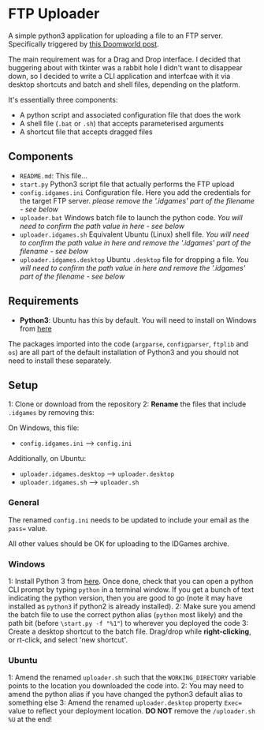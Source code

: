 # FTP Uploader

A simple python3 application for uploading a file to an FTP server. Specifically triggered by [this Doomworld post](https://www.doomworld.com/forum/topic/118982-uploading-to-idgames-a-difficult-and-discouraging-experience/).

The main requirement was for a Drag and Drop interface. I decided that buggering about with tkinter was a rabbit hole I didn't want to disappear down, so I decided to write a CLI application and interfcae with it via desktop shortcuts and batch and shell files, depending on the platform.

It's essentially three components:

 - A python script and associated configuration file that does the work
 - A shell file (`.bat` or `.sh`) that accepts parameterised arguments
 - A shortcut file that accepts dragged files

## Components
 - `README.md`: This file... 
 - `start.py` Python3 script file that actually performs the FTP upload
 - `config.idgames.ini`	Configuration file. Here you add the credentials for the target FTP server. *please remove the '.idgames' part of the filename - see below*
 - `uploader.bat` Windows batch file to launch the python code. *You will need to confirm the path value in here - see below*
 - `uploader.idgames.sh` Equivalent Ubuntu (Linux) shell file. *You will need to confirm the path value in here and remove the '.idgames' part of the filename - see below*
 - `uploader.idgames.desktop` Ubuntu `.desktop` file for dropping a file. *You will need to confirm the path value in here and remove the '.idgames' part of the filename - see below*
 
## Requirements
 - **Python3**: Ubuntu has this by default. You will need to install on Windows from [here](https://www.python.org/downloads/windows/)
 
The packages imported into the code (`argparse`, `configparser`, `ftplib` and `os`) are all part of the default installation of Python3 and you should not need to install these separately.

## Setup
1: Clone or download from the repository
2: **Rename** the files that include `.idgames` by removing this:

On Windows, this file:
 - `config.idgames.ini` --> `config.ini`

Additionally, on Ubuntu:
 - `uploader.idgames.desktop` --> `uploader.desktop`
 - `uploader.idgames.sh` --> `uploader.sh`

### General
The renamed `config.ini` needs to be updated to include your email as the `pass=` value.

All other values should be OK for uploading to the IDGames archive.

### Windows
1: Install Python 3 from [here](https://www.python.org/downloads/windows/). Once done, check that you can open a python CLI prompt by typing `python` in a terminal window. If you get a bunch of text indicating the python version, then you are good to go (note it may have installed as `python3` if python2 is already installed). 
2: Make sure you amend the batch file to use the correct python alias (`python` most likely) and the path bit (before `\start.py -f "%1"`) to wherever you deployed the code 
3: Create a desktop shortcut to the batch file. Drag/drop while **right-clicking**, or rt-click, and select 'new shortcut'.

### Ubuntu
1: Amend the renamed `uploader.sh` such that the `WORKING_DIRECTORY` variable points to the location you downloaded the code into.
2: You may need to amend the python alias if you have changed the python3 default alias to something else
3: Amend the renamed `uploader.desktop` property `Exec=` value to reflect your deployment location. **DO NOT** remove the `/uploader.sh %U` at the end!


